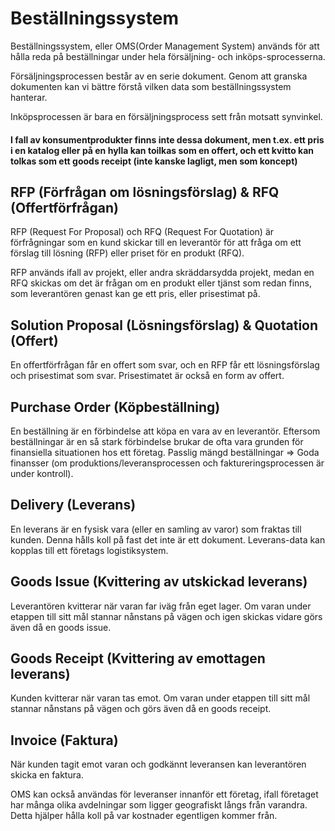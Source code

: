 
# Beställningssystem

Beställningssystem, eller OMS(Order Management System) används för att hålla reda på beställningar under hela försäljning- och inköps-sprocesserna. 

Försäljningsprocessen består av en serie dokument. Genom att granska dokumenten kan vi bättre förstå vilken data som beställningssystem hanterar.

Inköpsprocessen är bara en försäljningsprocess sett från motsatt synvinkel.

#### I fall av konsumentprodukter finns inte dessa dokument, men t.ex. ett pris i en katalog eller på en hylla kan toilkas som en offert, och ett kvitto kan tolkas som ett goods receipt (inte kanske lagligt, men som koncept)

## RFP (Förfrågan om lösningsförslag) & RFQ (Offertförfrågan)

RFP (Request For Proposal) och RFQ (Request For Quotation) är förfrågningar som en kund skickar till en leverantör för att fråga om ett förslag till lösning (RFP) eller priset för en produkt (RFQ).

RFP används ifall av projekt, eller andra skräddarsydda projekt, medan en RFQ skickas om det är frågan om en produkt eller tjänst som redan finns, som leverantören genast kan ge ett pris, eller prisestimat på.

## Solution Proposal (Lösningsförslag) & Quotation (Offert)

En offertförfrågan får en offert som svar, och en RFP får ett lösningsförslag och prisestimat som svar. Prisestimatet är också en form av offert.

## Purchase Order (Köpbeställning)  

En beställning är en förbindelse att köpa en vara av en leverantör. Eftersom beställningar är en så stark förbindelse brukar de ofta vara grunden för finansiella situationen hos ett företag. Passlig mängd beställningar => Goda finansser (om produktions/leveransprocessen och faktureringsprocessen är under kontroll).

## Delivery (Leverans)

En leverans är en fysisk vara (eller en samling av varor) som fraktas till kunden. Denna hålls koll på fast det inte är ett dokument. Leverans-data kan kopplas till ett företags logistiksystem.

## Goods Issue (Kvittering av utskickad leverans)

Leverantören kvitterar när varan far iväg från eget lager. Om varan under etappen till sitt mål stannar nånstans på vägen och igen skickas vidare görs även då en goods issue.

## Goods Receipt (Kvittering av emottagen leverans)

Kunden kvitterar när varan tas emot. Om varan under etappen till sitt mål stannar nånstans på vägen och görs även då en goods receipt.

## Invoice (Faktura)

När kunden tagit emot varan och godkännt leveransen kan leverantören skicka en faktura.

OMS kan också användas för leveranser innanför ett företag, ifall företaget har många olika avdelningar som ligger geografiskt långs från varandra. Detta hjälper hålla koll på var kostnader egentligen kommer från.
